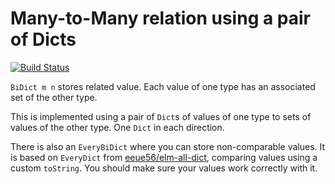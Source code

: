 # Many-to-Many relation using a pair of Dicts

[![Build Status](https://travis-ci.org/brainrape/elm-bidict.svg?branch=master)](https://travis-ci.org/brainrape/elm-bidict)

`BiDict m n` stores related value. Each value of one type has an associated set of the other type.

This is implemented using a pair of `Dict`s of values of one type to sets of values of the other type. One `Dict` in each direction.

There is also an `EveryBiDict` where you can store non-comparable values. It is based on `EveryDict` from [eeue56/elm-all-dict](http://package.elm-lang.org/packages/eeue56/elm-all-dict/latest), comparing values using a custom `toString`. You should make sure your values work correctly with it.
